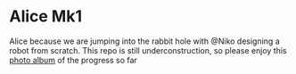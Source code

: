 # Alice Mk1

Alice because we are jumping into the rabbit hole with @Niko designing a robot from scratch. 
This repo is still underconstruction, so please enjoy this [photo album](https://photos.app.goo.gl/z4ssMp5SLAgoUK6Q6) of the progress so far
